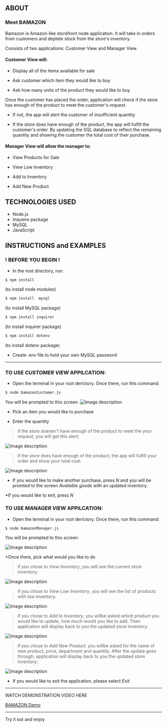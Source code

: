 
## ABOUT

### Meet BAMAZON

Bamazon is Amazon-like storefront node application. It will take in orders from customers and deplete stock from the store's inventory. 

Consists of two applications: Customer View and Manager View.

#### Customer View will:

* Display all of the items available for sale

* Ask customer which item they would like to buy

* Ask how many units of the product they would like to buy

Once the customer has placed the order, application will check if the store has enough of the product to meet the customer's request.

* If not, the app will alert the customer of insufficient quantity

* If the store does have enough of the product, the app will fulfill the customer's order. By updating the SQL database to reflect the remaining quantity and showing the customer the total cost of their purchase.

#### Manager View will allow the manager to:

* View Products for Sale

* View Low Inventory

* Add to Inventory

* Add New Product

## TECHNOLOGIES USED

- Node.js
- Inquiere package
- MySQL
- JavaScript

## INSTRUCTIONS and EXAMPLES

### ! BEFORE YOU BEGIN ! 

- In the root directory, run:
```sh
$ npm install 
```
(to install node modules)

```sh
$ npm install  mysql
```
(to install MySQL package)

```sh
$ npm install inquirer
```
(to install inquirer package)

```sh
$ npm install dotenv
```
(to install dotenv package)

- Create .env file to hold your own MySQL password
********

### TO USE _CUSTOMER VIEW_ APPILCATION:

* Open the terminal in your root derictory. Once there, run this command:

```sh
$ node bamazonCustomer.js
```
You will be prompted to this screen:
![Image description](img/customer_1.png)

* Pick an item you would like to purchase

* Enter the quantity

> if the store doesen't have enough of the product to meet the your request, you will get this alert:

![Image description](img/customer_2.png)

>if the store does have enough of the product, the app will fulfill your order and show your total cost.

![Image description](img/customer_3.png)

* If you would like to make another purchase, press _N_ and you will be promted to the screen _Available goods_ with an updated inventory.

*If you would like to exit, press _N_

### TO USE _MANAGER VIEW_ APPILCATION:

* Open the terminal in your root derictory. Once there, run this command:

```sh
$ node bamazonManager.js
```
You will be prompted to this screen:

![Image description](img/manager_1.png)

*Once there, pick what would you like to do

> if you chose to _View Inventory_, you will see the current store inventory:

![Image description](img/manager_2.png)


> if you chose to _View Low Inventory_, you will see the list of products with low inventory:

![Image description](img/manager_3.png)


> if you chose to _Add to Inventory_, you willbe asked which product you would like to update, how much would you like to add. Then application will display back to you the updated store inventory:

![Image description](img/manager_4.png)

> if you chose to _Add New Product_, you willbe asked for the name of new product, price, department and quantity. After the update goes through, application will display back to you the updated store inventory:

![Image description](img/manager_5.png)

* If you would like to exit the application, please select _Exit_.

********
WATCH DEMONSTRATION VIDEO HERE

<a href="" target="blank">BAMAZON Demo</a>

********
Try it out and enjoy




